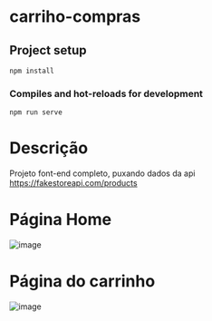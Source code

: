 # carriho-compras

## Project setup
```
npm install
```

### Compiles and hot-reloads for development
```
npm run serve
```

# Descrição
Projeto font-end completo, puxando dados da api https://fakestoreapi.com/products

# Página Home
![image](https://user-images.githubusercontent.com/60902731/234959239-209b6857-e64a-4a08-856c-870fcdd7063d.png)

# Página do carrinho
![image](https://user-images.githubusercontent.com/60902731/234959343-abf414b6-b661-4a21-b420-388236ae8a1a.png)

